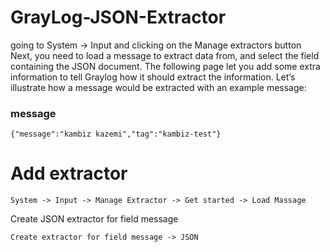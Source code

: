 # GrayLog-JSON-Extractor
going to System -> Input and clicking on the Manage extractors button Next, you need to load a message to extract data from, and select the field containing the JSON document. The following page let you add some extra information to tell Graylog how it should extract the information. Let’s illustrate how a message would be extracted with an example message:
### message
```
{"message":"kambiz kazemi","tag":"kambiz-test"}
```
# Add extractor
```
System -> Input -> Manage Extractor -> Get started -> Load Massage
```
Create JSON extractor for field message
```
Create extractor for field message -> JSON
 ```
